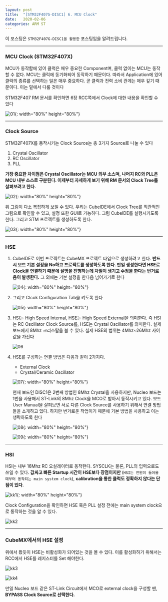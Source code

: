 ```yaml
---
layout: post
title:  "[STM32F407G-DISC1] 6. MCU Clock"
date:   2020-02-06
categories: ARM ST
---
```


이 포스팅은 `STM32F407G-DISC1을 활용한` 포스팅임을 알려드립니다.

---
### MCU Clock (STM32F407X)

MCU가 동작함에 있어 클럭은 매우 중요한 Component며, 클럭 없이는 MCU는 동작할 수 없다. MCU는 클럭에 동기화되어 동작하기 때문이다. 따라서 Application에 있어 클럭의 종류를 선택하는 일은 매우 중요하다. 곧 클럭과 전력 소비 관계는 매우 깊기 때문이다. 이는 밑에서 다룰 것이다

STM32F407 RM 문서를 확인하면 6장 RCC쪽에서 Clock에 대한 내용을 확인할 수 있다

![01](https://drive.google.com/uc?id=1uimpqJyjnnXc0GCn9e5OF_lfw1sgkb6T){: width="80%" height="80%"}

---
### Clock Source

STM32F407X를 동작시키는 Clock Source는 총 3가지 Source로 나눌 수 있다

1. Crystal Oscillator
2. RC Oscillator
3. PLL

__가장 중요한 차이점은 Crystal Oscillator는 MCU 외부 소스며, 나머지 RC와 PLL은 MCU 내부 소스로 구분된다. 이제부터 자세하게 보기 위해 RM 문서의 Clock Tree를 살펴보려고 한다.__


![02](https://drive.google.com/uc?id=1OxvfrhYZLNbMqW2gHGRzvahRVltEiIOj){: width="80%" height="80%"}


위 그림이 다소 복잡하게 보일 수 있다. 우리는 CubeIDE에서 Clock Tree를 직관적인 그림으로 확인할 수 있고, 설정 또한 GUI로 가능하다. 그럼 CubeIDE를 실행시키도록 한다. 그리고 STM 프로젝트를 생성하도록 한다.


![03](https://drive.google.com/uc?id=1UW4epZD6d74_JOS8k4Z2gepQ38hUYMJW){: width="80%" height="80%"}


---
### HSE

1. CubeIDE로 이번 프로젝트는 CubeMX 프로젝트 타입으로 생성하려고 한다. __반드시 보드 기본 설정을 No하고 프로젝트를 생성하도록 한다. 만일 생성한다면 HSE로 Clock을 연결하기 때문에 설명을 진행하는데 차질이 생기고 수정을 한다는 번거로움이 발생한다.__ 그 외에는 기본 설정을 한다음 넘어가기로 한다


    ![04](https://drive.google.com/uc?id=1M2DCPK4C7DzPeBSbzm19hAoN2Nt94kiy){: width="80%" height="80%"}


2. 그리고 Clcok Configuration Tab을 켜도록 한다


    ![05](https://drive.google.com/uc?id=1btnjJ8j23o-6WwrwY2unOiCFy6RYJyOy){: width="80%" height="80%"}


3. HSI는 High Speed Internal, HSE는 High Speed External을 의미한다. 즉 HSI는 RC Oscillator Clock Source를, HSE는 Crystal Oscillator를 의미한다. 실제 보드에서 8Mhz 크리스탈을 볼 수 있다. 실제 HSE의 범위는 4Mhz~26Mhz 사이값을 가진다


    ![06](https://drive.google.com/uc?id=15YK53XzvFWoiWEOeV7luVmqbJTH5iAVP)


4. HSE를 구성하는 연결 방법은 다음과 같이 2가지다.

    * External Clock
    * Crystal/Ceramic Oscillator


    ![07](https://drive.google.com/uc?id=1aYA5rrBGMeIKOXYc2kNMmYyHZKOV7Oxy){: width="80%" height="80%"}


    현재 보드인 DISC1은 2번째 방법인 8Mhz Crystal을 사용하지만, Nucleo 보드는 1번을 사용해서 ST-Link의 8Mhz Clock을 MCO로 받아서 동작시키고 있다. 보드 User Manual을 살펴보면 서로 다른 Clock Source를 사용하기 위해서 연결 방법들을 소개하고 있다. 하지만 번거로운 작업이기 때문에 기본 방법을 사용하고 이는 생략하도록 한다


    ![08](https://drive.google.com/uc?id=1eKi347ywL03fk5KaBLeQZ3X3cW3u_TOv){: width="80%" height="80%"}


    ![09](https://drive.google.com/uc?id=13IQKAMUjZZcG0wE5OA7NoZqxoMNiphft){: width="80%" height="80%"}


---
### HSI

HSI는 내부 16Mhz RC 오실레이터로 동작한다. SYSCLK는 물론, PLL의 입력으로도 쓰일 수 있다. __값싸고 빠른 Startup 시간이 HSE보다 장점이지만__ (`HSI는 전원이 들어올 때부터 동작되는 main system clock`), __calibration을 통한 클럭도 정확하지 않다는 단점이 있다.__


![kk1](https://drive.google.com/uc?id=1OVQoEL3XfGtgFZTx3xsIak4bi_Hog6YC){: width="80%" height="80%"}


Clock Configuration을 확인하면 HSE 혹은 PLL 설정 전에는 main system clock으로 동작하는 것을 알 수 있다.

![kk2](https://drive.google.com/uc?id=1VUR_9ELf45hIpggNqmb5Y_yX8PYdxmJ9)


---
### CubeMX에서의 HSE 설정

위에서 봤듯이 HSE는 비활성화가 되어있는 것을 볼 수 있다. 이를 활성화하기 위해서는 RCC에서 HSE를 레지스터를 Set 해야한다.


![kk3](https://drive.google.com/uc?id=1SlMGLqZOw5YHWEAcf38xQmwujhePkEBY)


![kk4](https://drive.google.com/uc?id=1i_kBaaqFJy5r-AvpP4xgC5OKpb8qhQBE)


만일 Nucleo 보드 같은 ST-Link Circuit에서 MCO로 external clock을 구성할 땐, __BYPASS Clock Source로 선택한다.__
